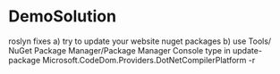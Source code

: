 # DemoSolution

roslyn fixes
a) try to update your website nuget packages
b) use Tools/ NuGet Package Manager/Package Manager Console
    type in update-package Microsoft.CodeDom.Providers.DotNetCompilerPlatform -r
